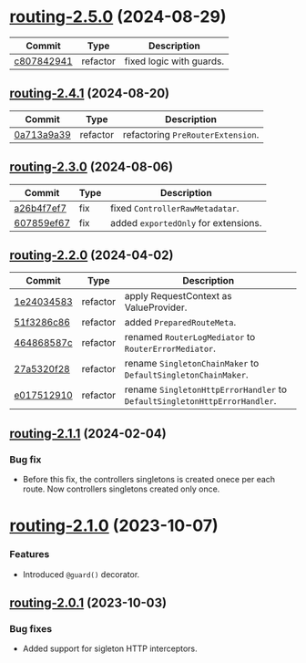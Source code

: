 <a name="routing-2.5.0"></a>
# [routing-2.5.0](https://github.com/ditsmod/ditsmod/releases/tag/routing-2.5.0) (2024-08-29)

| Commit | Type | Description |
| -- | -- | -- |
| [c807842941](https://github.com/ditsmod/ditsmod/commit/c8078429411929d520) | refactor | fixed logic with guards. |

<a name="routing-2.4.1"></a>
## [routing-2.4.1](https://github.com/ditsmod/ditsmod/releases/tag/routing-2.4.1) (2024-08-20)

| Commit | Type | Description |
| -- | -- | -- |
| [0a713a9a39](https://github.com/ditsmod/ditsmod/commit/0a713a9a39273b) | refactor | refactoring `PreRouterExtension`. |

<a name="routing-2.3.0"></a>
## [routing-2.3.0](https://github.com/ditsmod/ditsmod/releases/tag/routing-2.3.0) (2024-08-06)

| Commit | Type | Description |
| -- | -- | -- |
| [a26b4f7ef7](https://github.com/ditsmod/ditsmod/commit/a26b4f7ef75d99805) | fix | fixed `ControllerRawMetadatar`. |
| [607859ef67](https://github.com/ditsmod/ditsmod/commit/607859ef677ddd728) | fix | added `exportedOnly` for extensions. |


<a name="routing-2.2.0"></a>
## [routing-2.2.0](https://github.com/ditsmod/ditsmod/releases/tag/routing-2.2.0) (2024-04-02)

| Commit | Type | Description |
| -- | -- | -- |
| [1e24034583](https://github.com/ditsmod/ditsmod/commit/1e24034583f5ccb6afa27f75ded6a178310a83ae) | refactor | apply RequestContext as ValueProvider. |
| [51f3286c86](https://github.com/ditsmod/ditsmod/commit/51f3286c860e3266c5ad6cd6191603970a69aa90) | refactor | added `PreparedRouteMeta`. |
| [464868587c](https://github.com/ditsmod/ditsmod/commit/464868587c2ba6ccff9b1739d7095e84816ac250) | refactor | renamed `RouterLogMediator` to `RouterErrorMediator`. |
| [27a5320f28](https://github.com/ditsmod/ditsmod/commit/27a5320f28a5d6ddb4e8660168303150404b5a4f) | refactor | rename `SingletonChainMaker` to `DefaultSingletonChainMaker`. |
| [e017512910](https://github.com/ditsmod/ditsmod/commit/e017512910bdb5448f9416c1bed359074e9fa836) | refactor | rename `SingletonHttpErrorHandler` to `DefaultSingletonHttpErrorHandler`. |

<a name="routing-2.1.1"></a>
## [routing-2.1.1](https://github.com/ditsmod/ditsmod/releases/tag/routing-2.1.1) (2024-02-04)

### Bug fix

- Before this fix, the controllers singletons is created onece per each route. Now controllers singletons created only once.

<a name="routing-2.1.0"></a>
# [routing-2.1.0](https://github.com/ditsmod/ditsmod/releases/tag/routing-2.1.0) (2023-10-07)

### Features

- Introduced `@guard()` decorator.

<a name="routing-2.0.1"></a>
## [routing-2.0.1](https://github.com/ditsmod/ditsmod/releases/tag/routing-2.0.1) (2023-10-03)

### Bug fixes

- Added support for sigleton HTTP interceptors.
